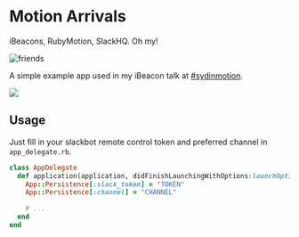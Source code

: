 # Motion Arrivals

iBeacons, RubyMotion, SlackHQ. Oh my!

![friends](http://media.giphy.com/media/SKhNHgpJzthII/giphy.gif)


A simple example app used in my iBeacon talk at [#sydinmotion](http://sydinmotion.com).

![](http://c.willrax.com/USha/2014-03-16%2013_02_15.gif)

## Usage

Just fill in your slackbot remote control token and preferred channel in `app_delegate.rb`.

```ruby
class AppDelegate
  def application(application, didFinishLaunchingWithOptions:launchOptions)
    App::Persistence[:slack_token] = "TOKEN"
    App::Persistence[:channel] = "CHANNEL"

    # ...
  end
end
```
